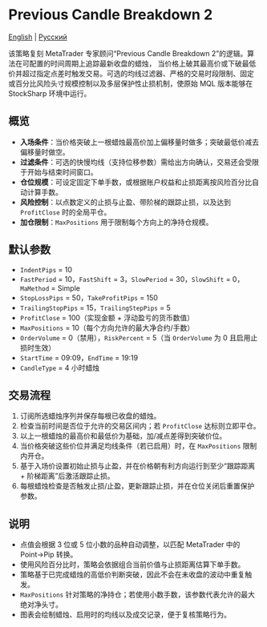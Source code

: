 # Previous Candle Breakdown 2
[English](README.md) | [Русский](README_ru.md)

该策略复刻 MetaTrader 专家顾问“Previous Candle Breakdown 2”的逻辑。算法在可配置的时间周期上追踪最新收盘的蜡烛，
当价格上破其最高价或下破最低价并超过指定点差时触发交易。可选的均线过滤器、严格的交易时段限制、固定
或百分比风险头寸规模控制以及多层保护性止损机制，使原始 MQL 版本能够在 StockSharp 环境中运行。

## 概览
- **入场条件**：当价格突破上一根蜡烛最高价加上偏移量时做多；突破最低价减去偏移量时做空。
- **过滤条件**：可选的快慢均线（支持位移参数）需给出方向确认，交易还会受限于开始与结束时间窗口。
- **仓位规模**：可设定固定下单手数，或根据账户权益和止损距离按风险百分比自动计算手数。
- **风险控制**：以点数定义的止损与止盈、带阶梯的跟踪止损，以及达到 `ProfitClose` 时的全局平仓。
- **加仓限制**：`MaxPositions` 用于限制每个方向上的净持仓规模。

## 默认参数
- `IndentPips` = 10
- `FastPeriod` = 10，`FastShift` = 3，`SlowPeriod` = 30，`SlowShift` = 0，`MaMethod` = Simple
- `StopLossPips` = 50，`TakeProfitPips` = 150
- `TrailingStopPips` = 15，`TrailingStepPips` = 5
- `ProfitClose` = 100（实现金额 + 浮动盈亏的货币数值）
- `MaxPositions` = 10（每个方向允许的最大净合约/手数）
- `OrderVolume` = 0（禁用），`RiskPercent` = 5（当 `OrderVolume` 为 0 且启用止损时生效）
- `StartTime` = 09:09，`EndTime` = 19:19
- `CandleType` = 4 小时蜡烛

## 交易流程
1. 订阅所选蜡烛序列并保存每根已收盘的蜡烛。
2. 检查当前时间是否位于允许的交易区间内；若 `ProfitClose` 达标则立即平仓。
3. 以上一根蜡烛的最高价和最低价为基础，加/减点差得到突破价位。
4. 当价格突破这些价位并满足均线条件（若已启用）时，在 `MaxPositions` 限制内开仓。
5. 基于入场价设置初始止损与止盈，并在价格朝有利方向运行到至少“跟踪距离 + 阶梯距离”后激活跟踪止损。
6. 每根蜡烛检查是否触发止损/止盈，更新跟踪止损，并在仓位关闭后重置保护参数。

## 说明
- 点值会根据 3 位或 5 位小数的品种自动调整，以匹配 MetaTrader 中的 Point→Pip 转换。
- 使用风险百分比时，策略会依据组合当前价值与止损距离估算下单手数。
- 策略基于已完成蜡烛的高低价判断突破，因此不会在未收盘的波动中重复触发。
- `MaxPositions` 针对策略的净持仓；若使用小数手数，该参数代表允许的最大绝对净头寸。
- 图表会绘制蜡烛、启用时的均线以及成交记录，便于复核策略行为。
